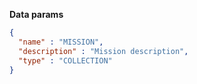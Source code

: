 **Data params**

```json
{
  "name" : "MISSION",
  "description" : "Mission description",
  "type" : "COLLECTION"
}
```
